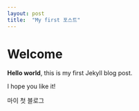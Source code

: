 ```yaml
---
layout: post
title:  "My first 포스트"
---
```


# Welcome

**Hello world**, this is my first Jekyll blog post.

I hope you like it!

마이 첫 블로그